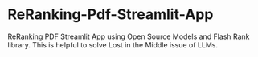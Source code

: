 # ReRanking-Pdf-Streamlit-App
ReRanking PDF Streamlit App using Open Source Models and Flash Rank library. This is helpful to solve Lost in the Middle issue of LLMs.
